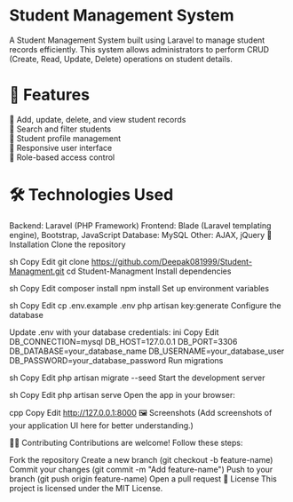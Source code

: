 # Student Management System

A Student Management System built using Laravel to manage student records efficiently. This system allows administrators to perform CRUD (Create, Read, Update, Delete) operations on student details.

# 🚀 Features<br>
📌 Add, update, delete, and view student records<br>
📌 Search and filter students<br>
📌 Student profile management<br>
📌 Responsive user interface<br>
📌 Role-based access control<br>



# 🛠️ Technologies Used
Backend: Laravel (PHP Framework)
Frontend: Blade (Laravel templating engine), Bootstrap, JavaScript
Database: MySQL
Other: AJAX, jQuery
🎯 Installation
Clone the repository

sh
Copy
Edit
git clone https://github.com/Deepak081999/Student-Managment.git
cd Student-Managment
Install dependencies

sh
Copy
Edit
composer install
npm install
Set up environment variables

sh
Copy
Edit
cp .env.example .env
php artisan key:generate
Configure the database

Update .env with your database credentials:
ini
Copy
Edit
DB_CONNECTION=mysql
DB_HOST=127.0.0.1
DB_PORT=3306
DB_DATABASE=your_database_name
DB_USERNAME=your_database_user
DB_PASSWORD=your_database_password
Run migrations

sh
Copy
Edit
php artisan migrate --seed
Start the development server

sh
Copy
Edit
php artisan serve
Open the app in your browser:

cpp
Copy
Edit
http://127.0.0.1:8000
🖼️ Screenshots
(Add screenshots of your application UI here for better understanding.)

👨‍💻 Contributing
Contributions are welcome! Follow these steps:

Fork the repository
Create a new branch (git checkout -b feature-name)
Commit your changes (git commit -m "Add feature-name")
Push to your branch (git push origin feature-name)
Open a pull request
📜 License
This project is licensed under the MIT License.
